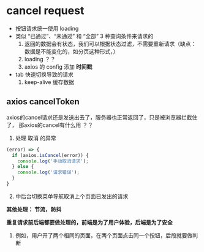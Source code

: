 # cancel request


- 按钮请求统一使用 loading
- 类似 “已通过”、“未通过” 和 “全部” 3 种查询条件来请求的
    1. 返回的数据会有状态，我们可以根据状态过滤，不需要重新请求（缺点：数据是不能变化的，如分页这种形式，）
    2. loading ？？
    3. axios 的 config 添加 **时间戳**
- tab 快速切换导致的请求
  1. keep-alive 缓存数据



## axios cancelToken
axios的cancel请求还是发送出去了，服务器也正常返回了，只是被浏览器拦截住了，
那axios的cancel有什么用 ？？
1. 处理 取消 的异常 
```js
(error) => { 
  if (axios.isCancel(error)) { 
    console.log('手动取消请求');
  } else {
    console.log('请求错误');
  }
}
```
2. 中后台切换菜单导航取消上个页面已发出的请求



**其他处理： 节流，防抖**

**重复请求前后端都要做处理的，前端是为了用户体验，后端是为了安全**
1. 例如，用户开了两个相同的页面，在两个页面点击同一个按钮，后段就要做判断